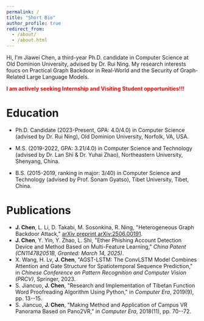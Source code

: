 ```yaml
---
permalink: /
title: "Short Bio"
author_profile: true
redirect_from: 
  - /about/
  - /about.html
---
```


Hi, I'm Jiawei Chen, a third-year Ph.D. candidate in Computer Science at Old Dominion University, advised by Dr. Rui Ning. My research interests foucs on Practical Graph Backdoor in Real-World and the Security of Graph-Related Large Language Models.


<p style="color:red;"><b>I am actively seeking Internship and Visiting Student opportunities!!!</b></p>

Education
======

- Ph.D. Candidate (2023-Present, GPA: 4.0/4.0) in Computer Science (advised by Dr. Rui Ning), Old Dominion University, Norfolk, VA, USA.

- M.S. (2019-2022, GPA: 3.21/4.0) in Computer Science and Technology (advised by Dr. Lan Shi & Dr. Yuhai Zhao), Northeastern University, Shenyang, China.

- B.S. (2015-2019, ranking in major: 3/40) in Computer Science and Technology (advised by Prof. Sonam Gyatso), Tibet University, Tibet, China.


Publications
======

* **J. Chen**, L. Li, D. Takabi, M. Sosonkina, R. Ning, "Heterogeneous Graph Backdoor Attack," [arXiv preprint arXiv:2506.00191](https://arxiv.org/abs/2506.00191).
* **J. Chen**, Y. Yin, Y. Zhao, L. Shi, "Ether Phishing Account Detection Device and Method Based on Multi-Feature Learning," *China Patent (CN114782051B, Granted: March 14, 2025)*.
* X. Wang, H. Lv, **J. Chen**, "AGST-LSTM: The ConvLSTM Model Combines Attention and Gate Structure for Spatiotemporal Sequence Prediction," in *Chinese Conference on Pattern Recognition and Computer Vision (PRCV)*, Springer, 2023.
* S. Jiancuo, **J. Chen**, "Research and Implementation of Tibetan Function Word Proofreading Algorithm Using Python," in *Computer Era*, 2019(9), pp. 13--15.
* S. Jiancuo, **J. Chen**, "Making Method and Application of Campus VR Panorama Based on Pano2VR," in *Computer Era*, 2018(11), pp. 70--72.

<!-- 
For more info
------
More info about configuring Academic Pages can be found in [the guide](https://academicpages.github.io/markdown/), the [growing wiki](https://github.com/academicpages/academicpages.github.io/wiki), and you can always [ask a question on GitHub](https://github.com/academicpages/academicpages.github.io/discussions). The [guides for the Minimal Mistakes theme](https://mmistakes.github.io/minimal-mistakes/docs/configuration/) (which this theme was forked from) might also be helpful. -->
